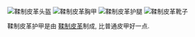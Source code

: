 ![鞣制皮革头盔](item:betterwithmods:leather_tanned_helmet)
![鞣制皮革胸甲](item:betterwithmods:leather_tanned_chest)
![鞣制皮革护腿](item:betterwithmods:leather_tanned_pants)
![鞣制皮革靴子](item:betterwithmods:leather_tanned_boots)

鞣制皮革护甲是由 [鞣制皮革](tanned_leather.md)制成, 比普通皮甲好一点.
